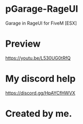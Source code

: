 # pGarage-RageUI
Garage in RageUI for FiveM [ESX]

# Preview
https://youtu.be/L530UG0tRfQ

# My discord help
https://discord.gg/HpAYCfHWVX

# Created by me.
